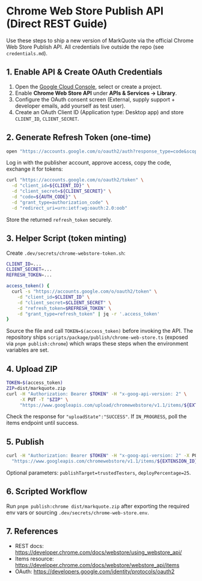 # Chrome Web Store Publish API (Direct REST Guide)

Use these steps to ship a new version of MarkQuote via the official Chrome Web Store Publish API.
All credentials live outside the repo (see `credentials.md`).

## 1. Enable API & Create OAuth Credentials

1. Open the [Google Cloud Console](https://console.cloud.google.com/), select or create a project.
2. Enable **Chrome Web Store API** under **APIs & Services → Library**.
3. Configure the OAuth consent screen (External, supply support + developer emails, add yourself as
   test user).
4. Create an OAuth Client ID (Application type: Desktop app) and store `CLIENT_ID`, `CLIENT_SECRET`.

## 2. Generate Refresh Token (one-time)

```bash
open "https://accounts.google.com/o/oauth2/auth?response_type=code&scope=https://www.googleapis.com/auth/chromewebstore&client_id=${CLIENT_ID}&redirect_uri=urn:ietf:wg:oauth:2.0:oob"
```

Log in with the publisher account, approve access, copy the code, exchange it for tokens:

```bash
curl "https://accounts.google.com/o/oauth2/token" \
  -d "client_id=${CLIENT_ID}" \
  -d "client_secret=${CLIENT_SECRET}" \
  -d "code=${AUTH_CODE}" \
  -d "grant_type=authorization_code" \
  -d "redirect_uri=urn:ietf:wg:oauth:2.0:oob"
```

Store the returned `refresh_token` securely.

## 3. Helper Script (token minting)

Create `.dev/secrets/chrome-webstore-token.sh`:

```bash
CLIENT_ID=...
CLIENT_SECRET=...
REFRESH_TOKEN=...

access_token() {
  curl -s "https://accounts.google.com/o/oauth2/token" \
    -d "client_id=$CLIENT_ID" \
    -d "client_secret=$CLIENT_SECRET" \
    -d "refresh_token=$REFRESH_TOKEN" \
    -d "grant_type=refresh_token" | jq -r '.access_token'
}
```

Source the file and call `TOKEN=$(access_token)` before invoking the API. The repository ships
`scripts/package/publish/chrome-web-store.ts` (exposed via `pnpm publish:chrome`) which wraps these steps when the environment variables are set.

## 4. Upload ZIP

```bash
TOKEN=$(access_token)
ZIP=dist/markquote.zip
curl -H "Authorization: Bearer $TOKEN" -H "x-goog-api-version: 2" \
     -X PUT -T "$ZIP" \
     "https://www.googleapis.com/upload/chromewebstore/v1.1/items/${EXTENSION_ID}"
```

Check the response for `"uploadState":"SUCCESS"`. If `IN_PROGRESS`, poll the items endpoint until success.

## 5. Publish

```bash
curl -H "Authorization: Bearer $TOKEN" -H "x-goog-api-version: 2" -X POST \
  "https://www.googleapis.com/chromewebstore/v1.1/items/${EXTENSION_ID}/publish?publishTarget=default"
```

Optional parameters: `publishTarget=trustedTesters`, `deployPercentage=25`.

## 6. Scripted Workflow

Run `pnpm publish:chrome dist/markquote.zip` after exporting the required env vars or
sourcing `.dev/secrets/chrome-web-store.env`.

## 7. References

- REST docs: <https://developer.chrome.com/docs/webstore/using_webstore_api/>
- Items resource: <https://developer.chrome.com/docs/webstore/webstore_api/items>
- OAuth: <https://developers.google.com/identity/protocols/oauth2>
